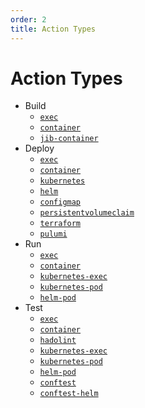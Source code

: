 ```yaml
---
order: 2
title: Action Types
---
```


# Action Types

* Build
  * [`exec`](./Build/exec.md)
  * [`container`](./Build/container.md)
  * [`jib-container`](./Build/jib-container.md)
* Deploy
  * [`exec`](./Deploy/exec.md)
  * [`container`](./Deploy/container.md)
  * [`kubernetes`](./Deploy/kubernetes.md)
  * [`helm`](./Deploy/helm.md)
  * [`configmap`](./Deploy/configmap.md)
  * [`persistentvolumeclaim`](./Deploy/persistentvolumeclaim.md)
  * [`terraform`](./Deploy/terraform.md)
  * [`pulumi`](./Deploy/pulumi.md)
* Run
  * [`exec`](./Run/exec.md)
  * [`container`](./Run/container.md)
  * [`kubernetes-exec`](./Run/kubernetes-exec.md)
  * [`kubernetes-pod`](./Run/kubernetes-pod.md)
  * [`helm-pod`](./Run/helm-pod.md)
* Test
  * [`exec`](./Test/exec.md)
  * [`container`](./Test/container.md)
  * [`hadolint`](./Test/hadolint.md)
  * [`kubernetes-exec`](./Test/kubernetes-exec.md)
  * [`kubernetes-pod`](./Test/kubernetes-pod.md)
  * [`helm-pod`](./Test/helm-pod.md)
  * [`conftest`](./Test/conftest.md)
  * [`conftest-helm`](./Test/conftest-helm.md)